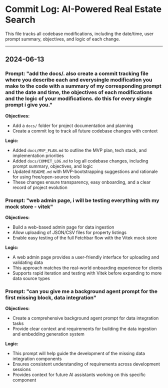 # Commit Log: AI-Powered Real Estate Search

This file tracks all codebase modifications, including the date/time, user prompt summary, objectives, and logic of each change.

---

## 2024-06-13

### Prompt: "add the docs/. also create a commit tracking file where you describe each and everysingle modification you make to the code with a summary of my corresponding prompt and the date and time, the objectives of each modifications and the logic of your modifications. do this for every single prompt i give you."

**Objectives:**
- Add a `docs/` folder for project documentation and planning
- Create a commit log to track all future codebase changes with context

**Logic:**
- Added `docs/MVP_PLAN.md` to outline the MVP plan, tech stack, and implementation priorities
- Added `docs/COMMIT_LOG.md` to log all codebase changes, including prompt summary, objectives, and logic
- Updated `README.md` with MVP-bootstrapping suggestions and rationale for using free/open-source tools
- These changes ensure transparency, easy onboarding, and a clear record of project evolution

### Prompt: "web admin page, i will be testing everything with my mock store - vitek"

**Objectives:**
- Build a web-based admin page for data ingestion
- Allow uploading of JSON/CSV files for property listings
- Enable easy testing of the full Fetchbar flow with the Vitek mock store

**Logic:**
- A web admin page provides a user-friendly interface for uploading and validating data
- This approach matches the real-world onboarding experience for clients
- Supports rapid iteration and testing with Vitek before expanding to more data source types

### Prompt: "can you give me a background agent prompt for the first missing block, data integration"

**Objectives:**
- Create a comprehensive background agent prompt for data integration tasks
- Provide clear context and requirements for building the data ingestion and embedding generation system

**Logic:**
- This prompt will help guide the development of the missing data integration components
- Ensures consistent understanding of requirements across development sessions
- Provides context for future AI assistants working on this specific component 